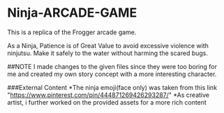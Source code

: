 # Ninja-ARCADE-GAME
This is a replica of the Frogger arcade game.

As a Ninja, Patience is of Great Value to avoid excessive violence with ninjutsu.
Make it safely to the water without harming the scared bugs.

##NOTE
I made changes to the given files since they were too boring for me and created my own story concept with a more interesting character.

###External Content
*The ninja emoji(face only) was taken from this link "https://www.pinterest.com/pin/444871269426293287/"
*As creative artist, i further worked on the provided assets for a more rich content
